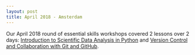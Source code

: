 ```yaml
---
layout: post
title: April 2018 - Amsterdam
---
```

Our April 2018 round of essential skills workshops covered 2 lessons over 2 days:
[Introduction to Scientific Data Analysis in Python](https://escience-academy.github.io/2018-04-20-Amsterdam/) and
[Version Control and Collaboration with Git and GitHub](https://escience-academy.github.io/2018-04-19-Amsterdam/).
